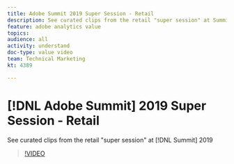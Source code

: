 ```yaml
---
title: Adobe Summit 2019 Super Session - Retail
description: See curated clips from the retail "super session" at Summit 2019
feature: adobe analytics value
topics: 
audience: all
activity: understand
doc-type: value video
team: Technical Marketing
kt: 4389

---
```


# [!DNL Adobe Summit] 2019 Super Session - Retail

See curated clips from the retail "super session" at [!DNL Summit] 2019

>[!VIDEO](https://video.tv.adobe.com/v/30549/?quality=12)
